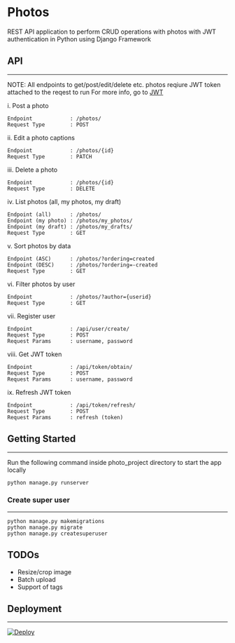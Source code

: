 # Photos

REST API application to perform CRUD operations with photos with JWT authentication in Python using Django Framework

## API
---------

NOTE: All endpoints to get/post/edit/delete etc. photos reqiure JWT token attached to the reqest to run 
For more info, go to [JWT](https://github.com/jpadilla/django-rest-framework-jwt)

i. Post a photo

    Endpoint            : /photos/ 
    Request Type 	    : POST

ii. Edit a photo captions

    Endpoint            : /photos/{id} 
    Request Type 	    : PATCH

iii. Delete a photo

    Endpoint            : /photos/{id} 
    Request Type 	    : DELETE    

iv. List photos (all, my photos, my draft)

    Endpoint (all)      : /photos/ 
    Endpoint (my photo) : /photos/my_photos/ 
    Endpoint (my draft) : /photos/my_drafts/
    Request Type 	    : GET 

v.  Sort photos by data

    Endpoint (ASC)      : /photos/?ordering=created
    Endpoint (DESC)     : /photos/?ordering=-created
    Request Type 	    : GET 

vi. Filter photos by user

    Endpoint            : /photos/?author={userid} 
    Request Type 	    : GET 
  
vii. Register user

    Endpoint            : /api/user/create/
    Request Type 	    : POST 
    Request Params 	    : username, password

viii. Get JWT token

    Endpoint            : /api/token/obtain/
    Request Type 	    : POST 
    Request Params 	    : username, password

ix. Refresh JWT token

    Endpoint            : /api/token/refresh/
    Request Type 	    : POST 
    Request Params 	    : refresh (token)

## Getting Started
---------

Run the following command inside photo_project directory to start the app locally

```
python manage.py runserver 
```

### Create super user
---------

```
python manage.py makemigrations
python manage.py migrate
python manage.py createsuperuser
```

## TODOs

- Resize/crop image 
- Batch upload 
- Support of tags

## Deployment
---------

[![Deploy](https://www.herokucdn.com/deploy/button.svg)](https://heroku.com/deploy)
